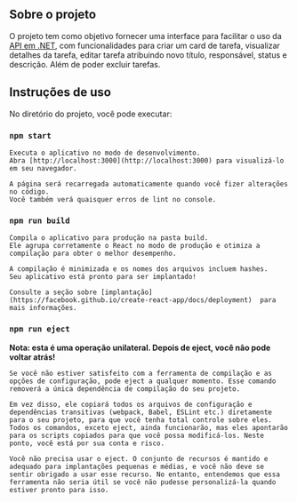 ## Sobre o projeto

O projeto tem como objetivo fornecer uma interface para facilitar o uso da [API em .NET](../../WEBAPI/TaskManager/README.md), com funcionalidades para criar um card de tarefa, visualizar detalhes da tarefa, editar tarefa atribuindo novo título, responsável, status e descrição. Além de poder excluir tarefas.

## Instruções de uso

No diretório do projeto, você pode executar:

### `npm start`

    Executa o aplicativo no modo de desenvolvimento.
    Abra [http://localhost:3000](http://localhost:3000) para visualizá-lo em seu navegador.

    A página será recarregada automaticamente quando você fizer alterações no código.
    Você também verá quaisquer erros de lint no console.

### `npm run build`

    Compila o aplicativo para produção na pasta build.
    Ele agrupa corretamente o React no modo de produção e otimiza a compilação para obter o melhor desempenho.

    A compilação é minimizada e os nomes dos arquivos incluem hashes.
    Seu aplicativo está pronto para ser implantado!

    Consulte a seção sobre [implantação](https://facebook.github.io/create-react-app/docs/deployment)  para mais informações.

### `npm run eject`

**Nota: esta é uma operação unilateral. Depois de eject, você não pode voltar atrás!**

    Se você não estiver satisfeito com a ferramenta de compilação e as opções de configuração, pode eject a qualquer momento. Esse comando removerá a única dependência de compilação do seu projeto.

    Em vez disso, ele copiará todos os arquivos de configuração e dependências transitivas (webpack, Babel, ESLint etc.) diretamente para o seu projeto, para que você tenha total controle sobre eles. Todos os comandos, exceto eject, ainda funcionarão, mas eles apontarão para os scripts copiados para que você possa modificá-los. Neste ponto, você está por sua conta e risco.

    Você não precisa usar o eject. O conjunto de recursos é mantido e adequado para implantações pequenas e médias, e você não deve se sentir obrigado a usar esse recurso. No entanto, entendemos que essa ferramenta não seria útil se você não pudesse personalizá-la quando estiver pronto para isso.
